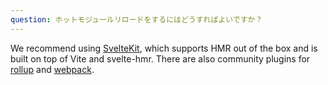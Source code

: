```yaml
---
question: ホットモジュールリロードをするにはどうすればよいですか？
---
```


We recommend using [SvelteKit](https://kit.svelte.dev/), which supports HMR out of the box and is built on top of Vite and svelte-hmr. There are also community plugins for [rollup](https://github.com/rixo/rollup-plugin-svelte-hot) and [webpack](https://github.com/rixo/svelte-loader-hot).